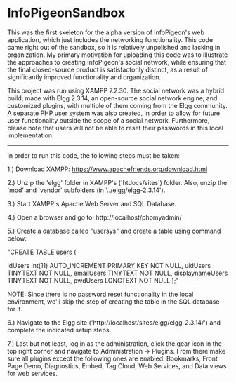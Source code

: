 # InfoPigeonSandbox
This was the first skeleton for the alpha version of InfoPigeon's web application, which just includes the networking functionality. This code came right out of the sandbox, so it is relatively unpolished and lacking in organization. My primary motivation for uploading this code was to illustrate the approaches to creating InfoPigeon's social network, while ensuring that the final closed-source product is satisfactorily distinct, as a result of significantly improved functionality and organization.

This project was run using XAMPP 7.2.30. The social network was a hybrid build, made with Elgg 2.3.14, an open-source social network engine, and customized plugins, with multiple of them coming from the Elgg community. A separate PHP user system was also created, in order to allow for future user functionality outside the scope of a social network. Furthermore, please note that users will not be able to reset their passwords in this local implementation.

------------------------------------------------------

In order to run this code, the following steps must be taken: 


1.) Download XAMPP: https://www.apachefriends.org/download.html


2.) Unzip the 'elgg' folder in XAMPP's ('htdocs/sites') folder. Also, unzip the 'mod' and 'vendor' subfolders (in '../elgg/elgg-2.3.14').


3.) Start XAMPP's Apache Web Server and SQL Database.


4.) Open a browser and go to: http://localhost/phpmyadmin/


5.) Create a database called "usersys" and create a table using command below:

"CREATE TABLE users (

idUsers int(11) AUTO_INCREMENT PRIMARY KEY NOT NULL,
uidUsers TINYTEXT NOT NULL,
emailUsers TINYTEXT NOT NULL,
displaynameUsers TINYTEXT NOT NULL,
pwdUsers LONGTEXT NOT NULL
);"


NOTE: Since there is no password reset functionality in the local environment, we'll skip the step of creating the table in the SQL database for it.


6.) Navigate to the Elgg site ('http://localhost/sites/elgg/elgg-2.3.14/') and complete the indicated setup steps.


7.) Last but not least, log in as the administration, click the gear icon in the top right corner and navigate to Administration -> Plugins. From there make sure all plugins except the following ones are enabled: Bookmarks, Front Page Demo, Diagnostics, Embed, Tag Cloud, Web Services, and Data views for web services.









